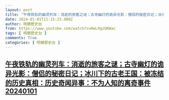 ```yaml
---
layout: post
title: "午夜铁轨的幽灵列车：消逝的旅客之谜；古寺幽灯的诡异光影：僧侣的秘密日记；冰川下的古老王国：被冻结的历史真相：历史奇闻异事：不为人知的离奇事件20240101"
date: 2024-01-01T21:15:23.000Z
author: 明鏡歷史台
from: https://www.youtube.com/watch?v=HwL9gzUKWac
tags: [ 明鏡歷史台 ]
comments: True
categories: [ 明鏡歷史台 ]
---
```

<!--1704143723000-->
[午夜铁轨的幽灵列车：消逝的旅客之谜；古寺幽灯的诡异光影：僧侣的秘密日记；冰川下的古老王国：被冻结的历史真相：历史奇闻异事：不为人知的离奇事件20240101](https://www.youtube.com/watch?v=HwL9gzUKWac)
------

<div>

</div>
